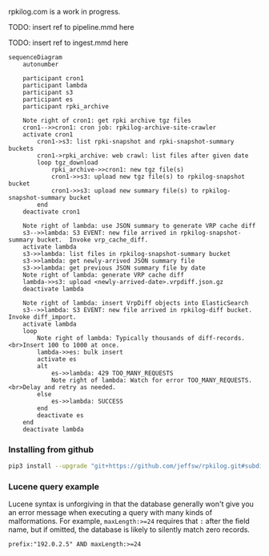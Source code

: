 rpkilog.com is a work in progress.

TODO: insert ref to pipeline.mmd here

TODO: insert ref to ingest.mmd here

```mermaid
sequenceDiagram
    autonumber

    participant cron1
    participant lambda
    participant s3
    participant es
    participant rpki_archive

    Note right of cron1: get rpki archive tgz files
    cron1-->>cron1: cron job: rpkilog-archive-site-crawler
    activate cron1
        cron1->s3: list rpki-snapshot and rpki-snapshot-summary buckets
        cron1->rpki_archive: web crawl: list files after given date
        loop tgz_download
            rpki_archive->>cron1: new tgz file(s)
            cron1->>s3: upload new tgz file(s) to rpkilog-snapshot bucket
            cron1->>s3: upload new summary file(s) to rpkilog-snapshot-summary bucket
        end
    deactivate cron1

    Note right of lambda: use JSON summary to generate VRP cache diff
    s3-->>lambda: S3 EVENT: new file arrived in rpkilog-snapshot-summary bucket.  Invoke vrp_cache_diff.
    activate lambda
    s3->>lambda: list files in rpkilog-snapshot-summary bucket
    s3->>lambda: get newly-arrived JSON summary file
    s3->>lambda: get previous JSON summary file by date
    Note right of lambda: generate VRP cache diff
    lambda->>s3: upload <newly-arrived-date>.vrpdiff.json.gz
    deactivate lambda

    Note right of lambda: insert VrpDiff objects into ElasticSearch
    s3-->>lambda: S3 EVENT: new file arrived in rpkilog-diff bucket.  Invoke diff_import.
    activate lambda
    loop
        Note right of lambda: Typically thousands of diff-records.<br>Insert 100 to 1000 at once.
        lambda->>es: bulk insert
        activate es
        alt
            es->>lambda: 429 TOO_MANY_REQUESTS
            Note right of lambda: Watch for error TOO_MANY_REQUESTS.<br>Delay and retry as needed.
        else
            es->>lambda: SUCCESS
        end
        deactivate es
    end
    deactivate lambda

```

### Installing from github

```bash
pip3 install --upgrade "git+https://github.com/jeffsw/rpkilog.git#subdirectory=python/rpkilog"
```

### Lucene query example

Lucene syntax is unforgiving in that the database generally won't give you an error message when executing
a query with many kinds of malformations.  For example, `maxLength:>=24` requires that `:` after the field
name, but if omitted, the database is likely to silently match zero records.

```lucene
prefix:"192.0.2.5" AND maxLength:>=24
```
